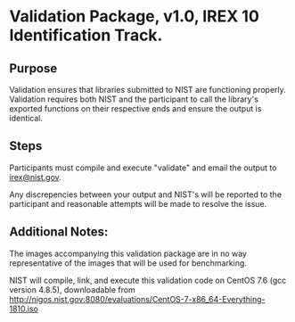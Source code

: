 
Validation Package, v1.0, IREX 10 Identification Track.
==================================================================================================

Purpose
--------------------------------------------------------------------------------------------------
Validation ensures that libraries submitted to NIST are functioning properly. Validation requires
both NIST and the participant to call the library's exported functions on their respective ends
and ensure the output is identical.


Steps
--------------------------------------------------------------------------------------------------
Participants must compile and execute "validate" and email the output to irex@nist.gov. 

Any discrepencies between your output and NIST's will be reported to the participant and
reasonable attempts will be made to resolve the issue.


Additional Notes:
--------------------------------------------------------------------------------------------------
The images accompanying this validation package are in no way representative of the images that
will be used for benchmarking.

NIST will compile, link, and execute this validation code on CentOS 7.6 (gcc version 4.8.5),
downloadable from http://nigos.nist.gov:8080/evaluations/CentOS-7-x86_64-Everything-1810.iso

